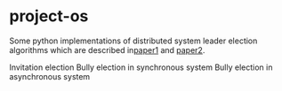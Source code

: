 project-os
==========

Some python implementations of distributed system leader election algorithms which are described in[paper1](Leader_Election_TR481.pdf) and [paper2](Garcia-Molina-Leader-Election.pdf).

Invitation election
Bully election in synchronous system
Bully election in asynchronous system

